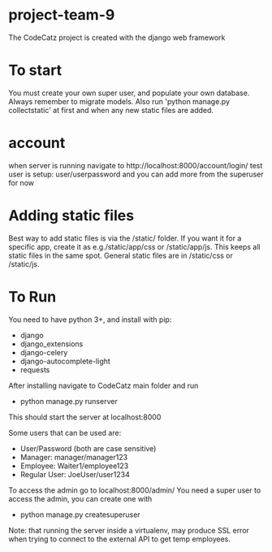 # project-team-9

The CodeCatz project is created with the django web framework

# To start

You must create your own super user, and populate your own database. Always remember to migrate models. Also run 'python manage.py collectstatic' at first and when any new static files are added.

# account 
when server is running navigate to http://localhost:8000/account/login/ test user is setup: user/userpassword and you can add more from the superuser for now

# Adding static files
Best way to add static files is via the /static/ folder. If you want it for a specific app, create it as e.g./static/app/css or /static/app/js. This keeps all static files in the same spot. General static files are in /static/css or /static/js.

# To Run
You need to have python 3+, and install with pip:
* django
* django_extensions
* django-celery
* django-autocomplete-light
* requests

After installing navigate to CodeCatz main folder and run

* python manage.py runserver

This should start the server at localhost:8000

Some users that can be used are:
* User/Password (both are case sensitive)
* Manager: manager/manager123
* Employee: Waiter1/employee123
* Regular User: JoeUser/user1234

To access the admin go to localhost:8000/admin/
You need a super user to access the admin, you can create one with
* python manage.py createsuperuser

Note: that running the server inside a virtualenv, may produce SSL error when trying to connect to the external API to get temp employees. 
